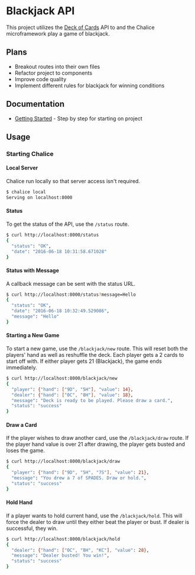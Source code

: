 # Blackjack API

This project utilizes the [Deck of Cards](https://deckofcardsapi.com/) API to 
and the Chalice microframework play a game of blackjack.

## Plans

* Breakout routes into their own files
* Refactor project to components
* Improve code quality
* Implement different rules for blackjack for winning conditions

## Documentation

* [Getting Started](GETTING_STARTED.md) - Step by step for starting on project

## Usage

### Starting Chalice

#### Local Server

Chalice run locally so that server access isn't required.

```bash
$ chalice local
Serving on localhost:8000
```

#### Status

To get the status of the API, use the `/status` route.

```bash
$ curl http://localhost:8000/status
{
  "status": "OK",
  "date": "2016-06-18 10:31:58.671028"
}
```

#### Status with Message

A callback message can be sent with the status URL.

```bash
$ curl http://localhost:8000/status?message=Hello
{
  "status": "OK",
  "date": "2016-06-18 10:32:49.529086",
  "message": "Hello"
}
```

#### Starting a New Game

To start a new game, use the `/blackjack/new` route. This will reset both the 
players' hand as well as reshuffle the deck. Each player gets a 2 cards to 
start off with. If either player gets 21 (Blackjack), the game ends 
immediately.

```bash
$ curl http://localhost:8000/blackjack/new
{
  "player": {"hand": ["9D", "5H"], "value": 14},
  "dealer": {"hand": ["0C", "8H"], "value": 18}, 
  "message": "Deck is ready to be played. Please draw a card.",
  "status": "success"
}
```

#### Draw a Card

If the player wishes to draw another card, use the `/blackjack/draw` route. If 
the player hand value is over 21 after drawing, the player gets busted and 
loses the game.

```bash
$ curl http://localhost:8000/blackjack/draw
{
  "player": {"hand": ["9D", "5H", "7S"], "value": 21},
  "message": "You drew a 7 of SPADES. Draw or hold.",
  "status": "success"
}
```

#### Hold Hand

If a player wants to hold current hand, use the `/blackjack/hold`. This will 
force the dealer to draw until they either beat the player or bust. If dealer 
is successful, they win.

```bash
$ curl http://localhost:8000/blackjack/hold
{
  "dealer": {"hand": ["0C", "8H", "KC"], "value": 28},
  "message": "Dealer busted! You win!",
  "status": "success"
}
```
